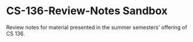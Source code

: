 CS-136-Review-Notes Sandbox
===================

Review notes for material presented in the summer semesters' offering of CS 136.

